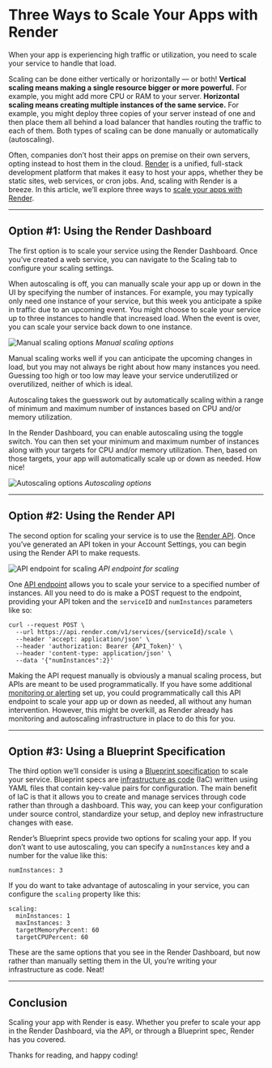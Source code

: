 # Three Ways to Scale Your Apps with Render

When your app is experiencing high traffic or utilization, you need to scale your service to handle that load.

Scaling can be done either vertically or horizontally — or both! **Vertical scaling means making a single resource bigger or more powerful.** For example, you might add more CPU or RAM to your server. **Horizontal scaling means creating multiple instances of the same service.** For example, you might deploy three copies of your server instead of one and then place them all behind a load balancer that handles routing the traffic to each of them. Both types of scaling can be done manually or automatically (autoscaling).

Often, companies don’t host their apps on premise on their own servers, opting instead to host them in the cloud. [Render](https://render.com/) is a unified, full-stack development platform that makes it easy to host your apps, whether they be static sites, web services, or cron jobs. And, scaling with Render is a breeze. In this article, we’ll explore three ways to [scale your apps with Render](https://render.com/docs/scaling).

---

## Option #1: Using the Render Dashboard

The first option is to scale your service using the Render Dashboard. Once you’ve created a web service, you can navigate to the Scaling tab to configure your scaling settings.

When autoscaling is off, you can manually scale your app up or down in the UI by specifying the number of instances. For example, you may typically only need one instance of your service, but this week you anticipate a spike in traffic due to an upcoming event. You might choose to scale your service up to three instances to handle that increased load. When the event is over, you can scale your service back down to one instance.

![Manual scaling options](https://cdn-images-1.medium.com/max/3200/0*l1YaKAzJr0jXvIqU)
*Manual scaling options*

Manual scaling works well if you can anticipate the upcoming changes in load, but you may not always be right about how many instances you need. Guessing too high or too low may leave your service underutilized or overutilized, neither of which is ideal.

Autoscaling takes the guesswork out by automatically scaling within a range of minimum and maximum number of instances based on CPU and/or memory utilization.

In the Render Dashboard, you can enable autoscaling using the toggle switch. You can then set your minimum and maximum number of instances along with your targets for CPU and/or memory utilization. Then, based on those targets, your app will automatically scale up or down as needed. How nice!

![Autoscaling options](https://cdn-images-1.medium.com/max/3200/0*L7acBhpN1gqZjFLx)
*Autoscaling options*

---

## Option #2: Using the Render API

The second option for scaling your service is to use the [Render API](https://render.com/docs/api). Once you’ve generated an API token in your Account Settings, you can begin using the Render API to make requests.

![API endpoint for scaling](https://cdn-images-1.medium.com/max/3200/0*ntSM2PNmmg6YUCTz)
*API endpoint for scaling*

One [API endpoint](https://api-docs.render.com/reference/scale-service) allows you to scale your service to a specified number of instances. All you need to do is make a POST request to the endpoint, providing your API token and the `serviceID` and `numInstances` parameters like so:

```
curl --request POST \
  --url https://api.render.com/v1/services/{serviceId}/scale \
  --header 'accept: application/json' \
  --header 'authorization: Bearer {API_Token}' \
  --header 'content-type: application/json' \
  --data '{"numInstances":2}'
```

Making the API request manually is obviously a manual scaling process, but APIs are meant to be used programmatically. If you have some additional [monitoring or alerting](https://render.com/docs/datadog) set up, you could programmatically call this API endpoint to scale your app up or down as needed, all without any human intervention. However, this might be overkill, as Render already has monitoring and autoscaling infrastructure in place to do this for you.

---

## Option #3: Using a Blueprint Specification

The third option we’ll consider is using a [Blueprint specification](https://render.com/docs/blueprint-spec) to scale your service. Blueprint specs are [infrastructure as code](https://render.com/docs/infrastructure-as-code) (IaC) written using YAML files that contain key-value pairs for configuration. The main benefit of IaC is that it allows you to create and manage services through code rather than through a dashboard. This way, you can keep your configuration under source control, standardize your setup, and deploy new infrastructure changes with ease.

Render’s Blueprint specs provide two options for scaling your app. If you don’t want to use autoscaling, you can specify a `numInstances` key and a number for the value like this:

```
numInstances: 3
```

If you do want to take advantage of autoscaling in your service, you can configure the `scaling` property like this:

```
scaling:
  minInstances: 1
  maxInstances: 3
  targetMemoryPercent: 60
  targetCPUPercent: 60
```

These are the same options that you see in the Render Dashboard, but now rather than manually setting them in the UI, you’re writing your infrastructure as code. Neat!

---

## Conclusion

Scaling your app with Render is easy. Whether you prefer to scale your app in the Render Dashboard, via the API, or through a Blueprint spec, Render has you covered.

Thanks for reading, and happy coding!
